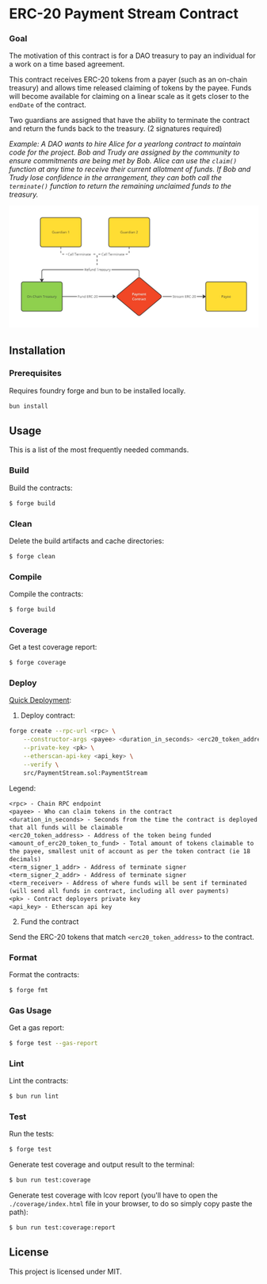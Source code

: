 # ERC-20 Payment Stream Contract
### Goal
The motivation of this contract is for a DAO treasury to pay an individual for a work on a time based agreement. 

This contract receives ERC-20 tokens from a payer (such as an on-chain treasury) and allows time released claiming of tokens by the payee. Funds will become available for claiming on a linear scale as it gets closer to the `endDate` of the contract.

Two guardians are assigned that have the ability to terminate the contract and return the funds back to the treasury. (2 signatures required)

*Example: A DAO wants to hire Alice for a yearlong contract to maintain code for the project. Bob and Trudy are assigned by the community to ensure commitments are being met by Bob. Alice can use the `claim()` function at any time to receive their current allotment of funds. If Bob and Trudy lose confidence in the arrangement, they can both call the `terminate()` function to return the remaining unclaimed funds to the treasury.*

![Payment-Stream-Flowshart](https://raw.githubusercontent.com/Titan-Node/payment-stream/main/Payment-Stream-Flowshart.jpg)

## Installation
### Prerequisites 
Requires foundry forge and bun to be installed locally.

```sh
bun install
```

## Usage

This is a list of the most frequently needed commands.

### Build

Build the contracts:

```sh
$ forge build
```

### Clean

Delete the build artifacts and cache directories:

```sh
$ forge clean
```

### Compile

Compile the contracts:

```sh
$ forge build
```

### Coverage

Get a test coverage report:

```sh
$ forge coverage
```

### Deploy

[Quick Deployment](https://book.getfoundry.sh/forge/deploying):

1. Deploy contract:
```sh
forge create --rpc-url <rpc> \
    --constructor-args <payee> <duration_in_seconds> <erc20_token_address> <amount_of_erc20_token_to_fund> [<term_signer_1_addr>,<term_signer_2_addr>] <term_receiver> \
    --private-key <pk> \
    --etherscan-api-key <api_key> \
    --verify \
    src/PaymentStream.sol:PaymentStream
```
Legend:
```
<rpc> - Chain RPC endpoint
<payee> - Who can claim tokens in the contract
<duration_in_seconds> - Seconds from the time the contract is deployed that all funds will be claimable
<erc20_token_address> - Address of the token being funded
<amount_of_erc20_token_to_fund> - Total amount of tokens claimable to the payee, smallest unit of account as per the token contract (ie 18 decimals)
<term_signer_1_addr> - Address of terminate signer
<term_signer_2_addr> - Address of terminate signer
<term_receiver> - Address of where funds will be sent if terminated (will send all funds in contract, including all over payments)
<pk> - Contract deployers private key
<api_key> - Etherscan api key
```





2. Fund the contract

Send the ERC-20 tokens that match `<erc20_token_address>` to the contract.

### Format

Format the contracts:

```sh
$ forge fmt
```

### Gas Usage

Get a gas report:

```sh
$ forge test --gas-report
```

### Lint

Lint the contracts:

```sh
$ bun run lint
```

### Test

Run the tests:

```sh
$ forge test
```

Generate test coverage and output result to the terminal:

```sh
$ bun run test:coverage
```

Generate test coverage with lcov report (you'll have to open the `./coverage/index.html` file in your browser, to do so
simply copy paste the path):

```sh
$ bun run test:coverage:report
```

## License

This project is licensed under MIT.
